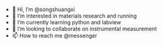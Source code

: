 - 👋 Hi, I’m @songshuangxi
- 👀 I’m interested in materials research and running
- 🌱 I’m currently learning python and labview
- 💞️ I’m looking to collaborate on instrumental measurement
- 📫 How to reach me @messenger

<!---
songshuangxi/songshuangxi is a ✨ special ✨ repository because its `README.md` (this file) appears on your GitHub profile.
You can click the Preview link to take a look at your changes.
--->
